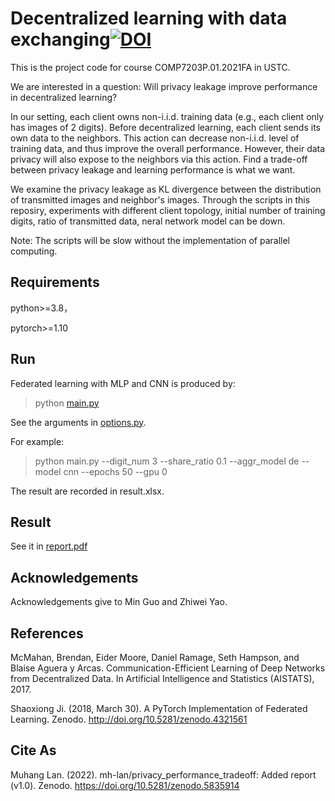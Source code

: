# Decentralized learning with data exchanging[![DOI](https://zenodo.org/badge/446033567.svg)](https://zenodo.org/badge/latestdoi/446033567)

This is the project code for course COMP7203P.01.2021FA in USTC.

We are interested in a question: Will privacy leakage improve performance in decentralized learning?

In our setting, each client owns non-i.i.d. training data (e.g., each client only has images of 2 digits). Before decentralized learning, each client sends its own data to the neighbors. This action can decrease non-i.i.d. level of training data, and thus improve the overall performance. However, their data privacy will also expose to the neighbors via this action. Find a trade-off between privacy leakage and learning performance is what we want.

We examine the privacy leakage as KL divergence between the distribution of transmitted images and neighbor's images. Through the scripts in this reposiry, experiments with different client topology, initial number of training digits, ratio of transmitted data, neral network model can be down. 

Note: The scripts will be slow without the implementation of parallel computing. 

## Requirements
python>=3.8，

pytorch>=1.10

## Run

Federated learning with MLP and CNN is produced by:
> python [main.py](main.py)

See the arguments in [options.py](utils/options.py). 

For example:
> python main.py --digit_num 3 --share_ratio 0.1 --aggr_model de --model cnn --epochs 50 --gpu 0  

The result are recorded in result.xlsx.

## Result

See it in [report.pdf](report.pdf)


## Acknowledgements
Acknowledgements give to Min Guo and Zhiwei Yao.

## References
McMahan, Brendan, Eider Moore, Daniel Ramage, Seth Hampson, and Blaise Aguera y Arcas. Communication-Efficient Learning of Deep Networks from Decentralized Data. In Artificial Intelligence and Statistics (AISTATS), 2017.

Shaoxiong Ji. (2018, March 30). A PyTorch Implementation of Federated Learning. Zenodo. http://doi.org/10.5281/zenodo.4321561

## Cite As

Muhang Lan. (2022). mh-lan/privacy_performance_tradeoff: Added report (v1.0). Zenodo. https://doi.org/10.5281/zenodo.5835914
